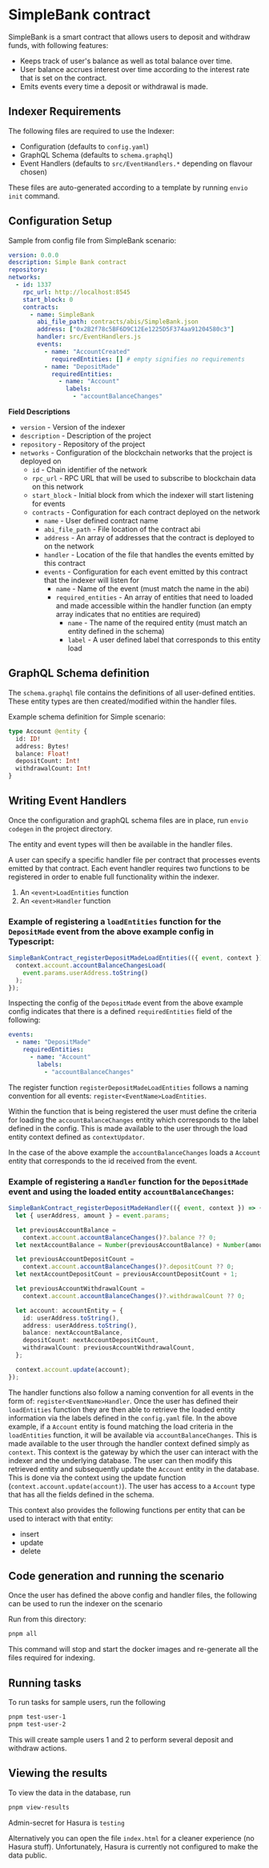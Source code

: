 # SimpleBank contract

SimpleBank is a smart contract that allows users to deposit and withdraw funds, with following features:

- Keeps track of user's balance as well as total balance over time.
- User balance accrues interest over time according to the interest rate that is set on the contract.
- Emits events every time a deposit or withdrawal is made.

## Indexer Requirements

The following files are required to use the Indexer:

- Configuration (defaults to `config.yaml`)
- GraphQL Schema (defaults to `schema.graphql`)
- Event Handlers (defaults to `src/EventHandlers.*` depending on flavour chosen)

These files are auto-generated according to a template by running `envio init` command.

## Configuration Setup

Sample from config file from SimpleBank scenario:

```yaml
version: 0.0.0
description: Simple Bank contract
repository:
networks:
  - id: 1337
    rpc_url: http://localhost:8545
    start_block: 0
    contracts:
      - name: SimpleBank
        abi_file_path: contracts/abis/SimpleBank.json
        address: ["0x2B2f78c5BF6D9C12Ee1225D5F374aa91204580c3"]
        handler: src/EventHandlers.js
        events:
          - name: "AccountCreated"
            requiredEntities: [] # empty signifies no requirements
          - name: "DepositMade"
            requiredEntities:
              - name: "Account"
                labels:
                  - "accountBalanceChanges"
```

**Field Descriptions**

- `version` - Version of the indexer
- `description` - Description of the project
- `repository` - Repository of the project
- `networks` - Configuration of the blockchain networks that the project is deployed on
  - `id` - Chain identifier of the network
  - `rpc_url` - RPC URL that will be used to subscribe to blockchain data on this network
  - `start_block` - Initial block from which the indexer will start listening for events
  - `contracts` - Configuration for each contract deployed on the network
    - `name` - User defined contract name
    - `abi_file_path` - File location of the contract abi
    - `address` - An array of addresses that the contract is deployed to on the network
    - `handler` - Location of the file that handles the events emitted by this contract
    - `events` - Configuration for each event emitted by this contract that the indexer will listen for
      - `name` - Name of the event (must match the name in the abi)
      - `required_entities` - An array of entities that need to loaded and made accessible within the handler function (an empty array indicates that no entities are required)
        - `name` - The name of the required entity (must match an entity defined in the schema)
        - `label` - A user defined label that corresponds to this entity load

## GraphQL Schema definition

The `schema.graphql` file contains the definitions of all user-defined entities. These entity types are then created/modified within the handler files.

Example schema definition for Simple scenario:

```graphql
type Account @entity {
  id: ID!
  address: Bytes!
  balance: Float!
  depositCount: Int!
  withdrawalCount: Int!
}
```

## Writing Event Handlers

Once the configuration and graphQL schema files are in place, run
`envio codegen` in the project directory.

The entity and event types will then be available in the handler files.

A user can specify a specific handler file per contract that processes events emitted by that contract.
Each event handler requires two functions to be registered in order to enable full functionality within the indexer.

1. An `<event>LoadEntities` function
2. An `<event>Handler` function

### Example of registering a `loadEntities` function for the `DepositMade` event from the above example config in Typescript:

```typescript
SimpleBankContract_registerDepositMadeLoadEntities(({ event, context }) => {
  context.account.accountBalanceChangesLoad(
    event.params.userAddress.toString()
  );
});
```

Inspecting the config of the `DepositMade` event from the above example config indicates that there is a defined `requiredEntities` field of the following:

```yaml
events:
  - name: "DepositMade"
    requiredEntities:
      - name: "Account"
        labels:
          - "accountBalanceChanges"
```

The register function `registerDepositMadeLoadEntities` follows a naming convention for all events: `register<EventName>LoadEntities`.

Within the function that is being registered the user must define the criteria for loading the `accountBalanceChanges` entity which corresponds to the label defined in the config. This is made available to the user through the load entity context defined as `contextUpdator`.

In the case of the above example the `accountBalanceChanges` loads a `Account` entity that corresponds to the id received from the event.

### Example of registering a `Handler` function for the `DepositMade` event and using the loaded entity `accountBalanceChanges`:

```typescript
SimpleBankContract_registerDepositMadeHandler(({ event, context }) => {
  let { userAddress, amount } = event.params;

  let previousAccountBalance =
    context.account.accountBalanceChanges()?.balance ?? 0;
  let nextAccountBalance = Number(previousAccountBalance) + Number(amount);

  let previousAccountDepositCount =
    context.account.accountBalanceChanges()?.depositCount ?? 0;
  let nextAccountDepositCount = previousAccountDepositCount + 1;

  let previousAccountWithdrawalCount =
    context.account.accountBalanceChanges()?.withdrawalCount ?? 0;

  let account: accountEntity = {
    id: userAddress.toString(),
    address: userAddress.toString(),
    balance: nextAccountBalance,
    depositCount: nextAccountDepositCount,
    withdrawalCount: previousAccountWithdrawalCount,
  };

  context.account.update(account);
});
```

The handler functions also follow a naming convention for all events in the form of: `register<EventName>Handler`.
Once the user has defined their `loadEntities` function they are then able to retrieve the loaded entity information via the labels defined in the `config.yaml` file.
In the above example, if a `Account` entity is found matching the load criteria in the `loadEntities` function, it will be available via `accountBalanceChanges`. This is made available to the user through the handler context defined simply as `context`. This context is the gateway by which the user can interact with the indexer and the underlying database.
The user can then modify this retrieved entity and subsequently update the `Account` entity in the database. This is done via the context using the update function (`context.account.update(account)`).
The user has access to a `Account` type that has all the fields defined in the schema.

This context also provides the following functions per entity that can be used to interact with that entity:

- insert
- update
- delete

## Code generation and running the scenario

Once the user has defined the above config and handler files, the following can be used to run the indexer on the scenario

Run from this directory:

```bash
pnpm all
```

This command will stop and start the docker images and re-generate all the files required for indexing.

## Running tasks

To run tasks for sample users, run the following

```bash
pnpm test-user-1
pnpm test-user-2
```

This will create sample users 1 and 2 to perform several deposit and withdraw actions.

## Viewing the results

To view the data in the database, run

```bash
pnpm view-results
```

Admin-secret for Hasura is `testing`

Alternatively you can open the file `index.html` for a cleaner experience (no Hasura stuff). Unfortunately, Hasura is currently not configured to make the data public.
